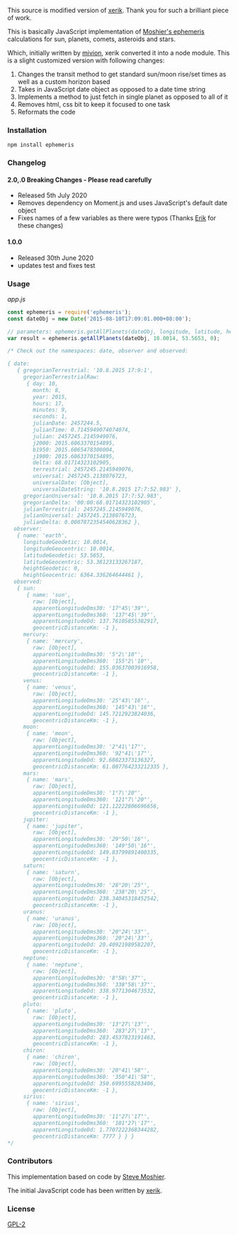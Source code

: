 This source is modified version of [xerik](https://www.npmjs.com/package/ephemeris-moshier). Thank you for such a brilliant piece of work.

This is basically JavaScript implementation of [Moshier's ephemeris](http://www.moshier.net) calculations for sun, planets, comets, asteroids and stars.

Which, initially written by [mivion](https://github.com/mivion/ephemeris), xerik converted it into a node module. This is a slight customized version with following changes:

1. Changes the transit method to get standard sun/moon rise/set times as well as a custom horizon based
1. Takes in JavaScript date object as opposed to a date time string
1. Implements a method to just fetch in single planet as opposed to all of it
1. Removes html, css bit to keep it focused to one task
1. Reformats the code

### Installation

`npm install ephemeris`

### Changelog 
#### 2.0,.0 Breaking Changes - Please read carefully
* Released 5th July 2020
* Removes dependency on Moment.js and uses JavaScript's default date object
* Fixes names of a few variables as there were typos (Thanks [Erik](https://github.com/stenflo) for these changes)
  
#### 1.0.0
* Released 30th June 2020
* updates test and fixes test 


### Usage

*app.js*
```javascript
const ephemeris = require('ephemeris');
const dateObj = new Date('2015-08-10T17:09:01.000+08:00');

// parameters: ephemeris.getAllPlanets(dateObj, longitude, latitude, height);
var result = ephemeris.getAllPlanets(dateObj, 10.0014, 53.5653, 0);

/* Check out the namespaces: date, observer and observed:

{ date:
   { gregorianTerrestrial: '10.8.2015 17:9:1',
     gregorianTerrestrialRaw:
      { day: 10,
        month: 8,
        year: 2015,
        hours: 17,
        minutes: 9,
        seconds: 1,
        julianDate: 2457244.5,
        julianTime: 0.7145949074074074,
        julian: 2457245.2145949076,
        j2000: 2015.6063370154895,
        b1950: 2015.6065478300004,
        j1900: 2015.6063370154895,
        delta: 68.01714323102905,
        terrestrial: 2457245.2145949076,
        universal: 2457245.2138076723,
        universalDate: [Object],
        universalDateString: '10.8.2015 17:7:52.983' },
     gregorianUniversal: '10.8.2015 17:7:52.983',
     gregorianDelta: '00:00:68.01714323102905',
     julianTerrestrial: 2457245.2145949076,
     julianUniversal: 2457245.2138076723,
     julianDelta: 0.0007872354540628362 },
  observer:
   { name: 'earth',
     longitudeGeodetic: 10.0014,
     longitudeGeocentric: 10.0014,
     latitudeGeodetic: 53.5653,
     latitudeGeocentric: 53.38123133267187,
     heightGeodetic: 0,
     heightGeocentric: 6364.336264644461 },
  observed:
   { sun:
      { name: 'sun',
        raw: [Object],
        apparentLongitudeDms30: '17°45\'39"',
        apparentLongitudeDms360: '137°45\'39"',
        apparentLongitudeDd: 137.76105855382917,
        geocentricDistanceKm: -1 },
     mercury:
      { name: 'mercury',
        raw: [Object],
        apparentLongitudeDms30: '5°2\'10"',
        apparentLongitudeDms360: '155°2\'10"',
        apparentLongitudeDd: 155.03637003916958,
        geocentricDistanceKm: -1 },
     venus:
      { name: 'venus',
        raw: [Object],
        apparentLongitudeDms30: '25°43\'16"',
        apparentLongitudeDms360: '145°43\'16"',
        apparentLongitudeDd: 145.7212923824036,
        geocentricDistanceKm: -1 },
     moon:
      { name: 'moon',
        raw: [Object],
        apparentLongitudeDms30: '2°41\'17"',
        apparentLongitudeDms360: '92°41\'17"',
        apparentLongitudeDd: 92.68823373136327,
        geocentricDistanceKm: 61.007764233212335 },
     mars:
      { name: 'mars',
        raw: [Object],
        apparentLongitudeDms30: '1°7\'20"',
        apparentLongitudeDms360: '121°7\'20"',
        apparentLongitudeDd: 121.12222806696656,
        geocentricDistanceKm: -1 },
     jupiter:
      { name: 'jupiter',
        raw: [Object],
        apparentLongitudeDms30: '29°50\'16"',
        apparentLongitudeDms360: '149°50\'16"',
        apparentLongitudeDd: 149.83799891400335,
        geocentricDistanceKm: -1 },
     saturn:
      { name: 'saturn',
        raw: [Object],
        apparentLongitudeDms30: '28°20\'25"',
        apparentLongitudeDms360: '238°20\'25"',
        apparentLongitudeDd: 238.34045318452542,
        geocentricDistanceKm: -1 },
     uranus:
      { name: 'uranus',
        raw: [Object],
        apparentLongitudeDms30: '20°24\'33"',
        apparentLongitudeDms360: '20°24\'33"',
        apparentLongitudeDd: 20.40921989582207,
        geocentricDistanceKm: -1 },
     neptune:
      { name: 'neptune',
        raw: [Object],
        apparentLongitudeDms30: '8°58\'37"',
        apparentLongitudeDms360: '338°58\'37"',
        apparentLongitudeDd: 338.9771304673532,
        geocentricDistanceKm: -1 },
     pluto:
      { name: 'pluto',
        raw: [Object],
        apparentLongitudeDms30: '13°27\'13"',
        apparentLongitudeDms360: '283°27\'13"',
        apparentLongitudeDd: 283.4537823191463,
        geocentricDistanceKm: -1 },
     chiron:
      { name: 'chiron',
        raw: [Object],
        apparentLongitudeDms30: '20°41\'58"',
        apparentLongitudeDms360: '350°41\'58"',
        apparentLongitudeDd: 350.6995558283406,
        geocentricDistanceKm: -1 },
     sirius:
      { name: 'sirius',
        raw: [Object],
        apparentLongitudeDms30: '11°27\'17"',
        apparentLongitudeDms360: '101°27\'17"',
        apparentLongitudeDd: 1.7707222368344282,
        geocentricDistanceKm: 7777 } } }
*/
```

### Contributors

This implementation based on code by [Steve Moshier](http://www.moshier.net).

The initial JavaScript code has been written by [xerik](https://github.com/xErik/ephemeris-moshier).


### License

[GPL-2](http://www.gnu.org/licenses/gpl-2.0.html)

